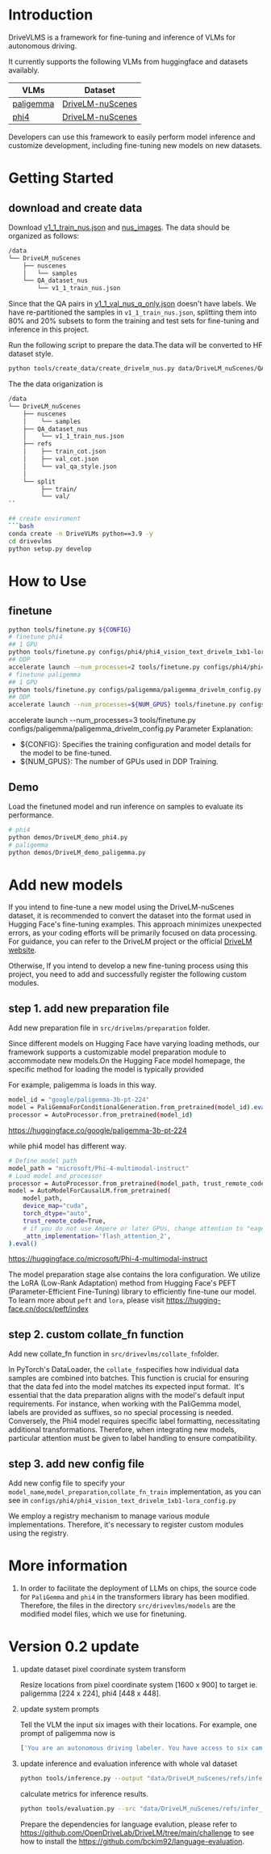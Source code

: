 # Introduction
DriveVLMS is a framework for fine-tuning and inference of VLMs for autonomous driving.

It currently supports the following VLMs from huggingface and datasets availably.

| VLMs | Dataset |
|------------------------|---------|
| [paligemma](https://huggingface.co/google/paligemma-3b-pt-224) | [DriveLM-nuScenes](https://github.com/OpenDriveLab/DriveLM) |
| [phi4](https://huggingface.co/microsoft/Phi-4-multimodal-instruct) | [DriveLM-nuScenes](https://github.com/OpenDriveLab/DriveLM) |


Developers can use this framework to easily perform model inference and customize development, including fine-tuning new models on new datasets.

# Getting Started
## download and create data
Download [v1_1_train_nus.json](https://drive.usercontent.google.com/download?id=1CvTPwChKvfnvrZ1Wr0ZNVqtibkkNeGgt&export=download&authuser=0) and [nus_images](https://drive.usercontent.google.com/download?id=1DeosPGYeM2gXSChjMODGsQChZyYDmaUz&export=download&authuser=0).
The data should be organized as follows:
```bash
/data
└── DriveLM_nuScenes
    ├── nuscenes
    │   └── samples
    └── QA_dataset_nus
        └── v1_1_train_nus.json
```
Since that the QA pairs in [v1_1_val_nus_q_only.json](https://drive.google.com/file/d/1fsVP7jOpvChcpoXVdypaZ4HREX1gA7As/view) doesn't have
labels. We have re-partitioned the samples in `v1_1_train_nus.json`, splitting them into 80% and 20% subsets to form the training and test sets for fine-tuning and inference in this project.

Run the following script to prepare the data.The data will be converted to HF dataset style.
```bash
python tools/create_data/create_drivelm_nus.py data/DriveLM_nuScenes/QA_dataset_nus/v1_1_train_nus.json
```
The the data origanization is
```bash
/data
└── DriveLM_nuScenes
    ├── nuscenes
    │    └── samples
    ├── QA_dataset_nus
    │    └── v1_1_train_nus.json
    ├── refs
    │    ├── train_cot.json
    │    ├── val_cot.json
    │    └── val_qa_style.json
    │
    └── split
         ├── train/
         └── val/
``

## create enviroment
```bash
conda create -n DriveVLMs python==3.9 -y
cd drivevlms
python setup.py develop
```

# How to Use
## finetune
```bash
python tools/finetune.py ${CONFIG}
# finetune phi4
## 1 GPU 
python tools/finetune.py configs/phi4/phi4_vision_text_drivelm_1xb1-lora_config.py
## DDP
accelerate launch --num_processes=2 tools/finetune.py configs/phi4/phi4_vision_text_drivelm_1xb1-lora_config.py 
# finetune paligemma
## 1 GPU
python tools/finetune.py configs/paligemma/paligemma_drivelm_config.py 
## DDP
accelerate launch --num_processes=${NUM_GPUS} tools/finetune.py configs/paligemma/paligemma_drivelm_config.py 
```
accelerate launch --num_processes=3 tools/finetune.py configs/paligemma/paligemma_drivelm_config.py
Parameter Explanation:
- ${CONFIG}: Specifies the training configuration and model details for the model to be fine-tuned.
- ${NUM_GPUS}: The number of GPUs used in DDP Training.

## Demo
Load the finetuned model and run inference on samples to evaluate its performance.

```bash
# phi4
python demos/DriveLM_demo_phi4.py
# paligemma
python demos/DriveLM_demo_paligemma.py
```
# Add new models
If you intend to fine-tune a new model using the DriveLM-nuScenes dataset, it is recommended to convert the dataset into the format used in Hugging Face's fine-tuning examples. This approach minimizes unexpected errors, as your coding efforts will be primarily focused on data processing. For guidance, you can refer to the DriveLM project or the official [DriveLM website](https://github.com/OpenDriveLab/DriveLM).

Otherwise, If you intend to develop a new fine-tuning process using this project, you need to add and successfully register the following custom modules.

## step 1. add new preparation file
Add new preparation file in `src/drivelms/preparation` folder.

Since different models on Hugging Face have varying loading methods, our framework supports a customizable model preparation module to accommodate new models.On the Hugging Face model homepage, the specific method for loading the model is typically provided

For example, paligemma is loads in this way.
```bash
model_id = "google/paligemma-3b-pt-224"
model = PaliGemmaForConditionalGeneration.from_pretrained(model_id).eval()
processor = AutoProcessor.from_pretrained(model_id)
```
https://huggingface.co/google/paligemma-3b-pt-224

while phi4 model has different way.
```bash
# Define model path
model_path = "microsoft/Phi-4-multimodal-instruct"
# Load model and processor
processor = AutoProcessor.from_pretrained(model_path, trust_remote_code=True)
model = AutoModelForCausalLM.from_pretrained(
    model_path, 
    device_map="cuda", 
    torch_dtype="auto", 
    trust_remote_code=True,
    # if you do not use Ampere or later GPUs, change attention to "eager"
    _attn_implementation='flash_attention_2',
).eval()
```
https://huggingface.co/microsoft/Phi-4-multimodal-instruct


The model preparation stage alse contains the lora configuration.
We utilize the LoRA (Low-Rank Adaptation) method from Hugging Face's PEFT (Parameter-Efficient Fine-Tuning) library to efficiently fine-tune our model. 
To learn more about `peft` and `lora`, please visit https://hugging-face.cn/docs/peft/index

## step 2. custom collate_fn function
Add new collate_fn function in `src/drivevlms/collate_fn`folder.

​In PyTorch's DataLoader, the `collate_fn`specifies how individual data samples are combined into batches. This function is crucial for ensuring that the data fed into the model matches its expected input format. ​
It's essential that the data preparation aligns with the model's default input requirements. For instance, when working with the PaliGemma model, labels are provided as suffixes, so no special processing is needed. Conversely, the Phi4 model requires specific label formatting, necessitating additional transformations. Therefore, when integrating new models, particular attention must be given to label handling to ensure compatibility.

## step 3. add new config file
Add new config file to specify your `model_name`,`model_preparation`,`collate_fn_train` implementation, as you can see in `configs/phi4/phi4_vision_text_drivelm_1xb1-lora_config.py`


We employ a registry mechanism to manage various module implementations. Therefore, it's necessary to register custom modules using the registry.
# More information
1. In order to facilitate the deployment of LLMs on chips, the source code for `PaliGemma` and `phi4` in the transformers library has been modified. Therefore, the files in the directory `src/drivevlms/models` are the modified model files, which we use for finetuning.

# Version 0.2 update

1. update dataset pixel coordinate system transform

    Resize locations from pixel coordinate system [1600 x 900] to target
    ie. paligemma [224 x 224], phi4 [448 x 448].
2. update system prompts

    Tell the VLM the input six images with their locations. For example, one prompt of paligemma now is 

    ```bash
    ['You are an autonomous driving labeler. You have access to six camera images (front<image>, front-right<image>, front-left<image>, back<image>, back-right<image>, back-left<image>).\nWhat are the important objects in the current scene? Those objects will be considered for the future reasoning and driving decision.']
    ```

3. update inference and evaluation
    inference with whole val dataset
    ```bash
    python tools/inference.py --output "data/DriveLM_nuScenes/refs/infer_results_21-49.json"
    ```

    calculate metrics for inference results.
    ```bash
    python tools/evaluation.py --src "data/DriveLM_nuScenes/refs/infer_results_21-49.json" --tgt "data/DriveLM_nuScenes/refs/val_cot.json"
    ```
    Prepare the dependencies for language evalution, please refer to https://github.com/OpenDriveLab/DriveLM/tree/main/challenge to see how to install the https://github.com/bckim92/language-evaluation. 